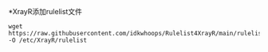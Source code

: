*XrayR添加rulelist文件
```
wget https://raw.githubusercontent.com/idkwhoops/Rulelist4XrayR/main/rulelist.yml -O /etc/XrayR/rulelist

